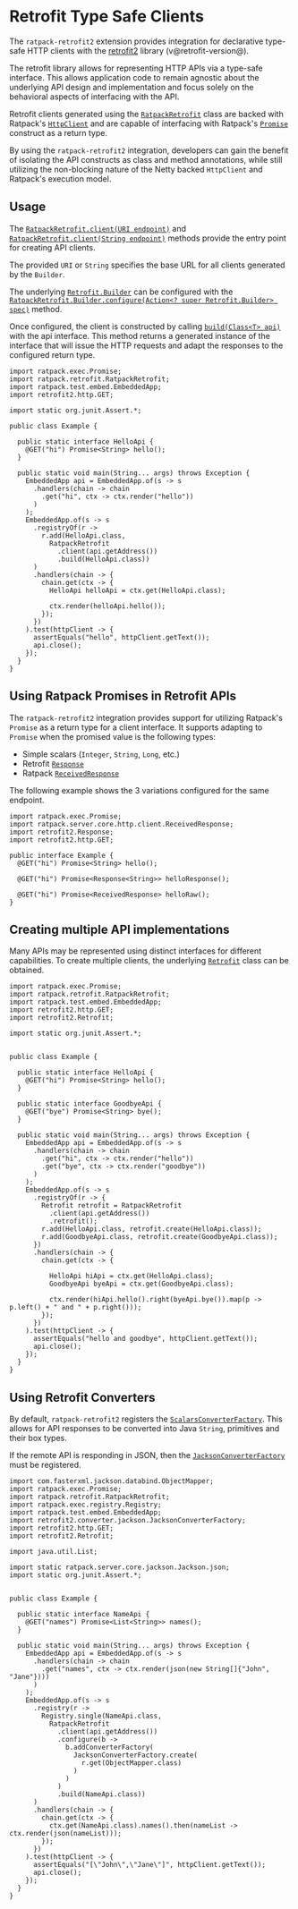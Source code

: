 # Retrofit Type Safe Clients

The `ratpack-retrofit2` extension provides integration for declarative type-safe HTTP clients with the [retrofit2](http://square.github.io/retrofit) library (v@retrofit-version@).

The retrofit library allows for representing HTTP APIs via a type-safe interface.
This allows application code to remain agnostic about the underlying API design and implementation and focus solely on the 
behavioral aspects of interfacing with the API.

Retrofit clients generated using the [`RatpackRetrofit`](api/ratpack/retrofit/RatpackRetrofit.html) class are backed with
Ratpack's [`HttpClient`](api/ratpack/http/client/HttpClient.html) and are capable of interfacing with 
Ratpack's [`Promise`](api/ratpack/exec/Promise.html) construct as a return type.

By using the `ratpack-retrofit2` integration, developers can gain the benefit of isolating the API constructs as
class and method annotations, while still utilizing the non-blocking nature of the Netty backed `HttpClient` and Ratpack's execution model.

## Usage

The [`RatpackRetrofit.client(URI endpoint)`](api/ratpack/retrofit/RatpackRetrofit.html#client-java.net.URI-) and 
[`RatpackRetrofit.client(String endpoint)`](api/ratpack/retrofit/RatpackRetrofit.html#client-java.lang.String-)
methods provide the entry point for creating API clients.

The provided `URI` or `String` specifies the base URL for all clients generated by the `Builder`.

The underlying [`Retrofit.Builder`](https://square.github.io/retrofit/2.x/retrofit/retrofit2/Retrofit.Builder.html) can be configured
with the [`RatpackRetrofit.Builder.configure(Action<? super Retrofit.Builder> spec)`](api/ratpack/retrofit/RatpackRetrofit.Builder.html#configure-ratpack.func.Action-) method.

Once configured, the client is constructed by calling [`build(Class<T> api)`](api/ratpack/retrofit/RatpackRetrofit.Builder.html#build-java.lang.Class-)
with the api interface. 
This method returns a generated instance of the interface that will issue the HTTP requests and adapt the responses to the
configured return type.

```language-java
import ratpack.exec.Promise;
import ratpack.retrofit.RatpackRetrofit;
import ratpack.test.embed.EmbeddedApp;
import retrofit2.http.GET;

import static org.junit.Assert.*;

public class Example {

  public static interface HelloApi {
    @GET("hi") Promise<String> hello();
  }

  public static void main(String... args) throws Exception {
    EmbeddedApp api = EmbeddedApp.of(s -> s
      .handlers(chain -> chain
        .get("hi", ctx -> ctx.render("hello"))
      )
    );
    EmbeddedApp.of(s -> s
      .registryOf(r -> 
        r.add(HelloApi.class,
          RatpackRetrofit
            .client(api.getAddress())
            .build(HelloApi.class))
      )
      .handlers(chain -> {
        chain.get(ctx -> {
          HelloApi helloApi = ctx.get(HelloApi.class);
            
          ctx.render(helloApi.hello());
        });
      })
    ).test(httpClient -> {
      assertEquals("hello", httpClient.getText());
      api.close();
    });
  }
}
```

## Using Ratpack Promises in Retrofit APIs

The `ratpack-retrofit2` integration provides support for utilizing Ratpack's `Promise` as a return type for a client interface.
It supports adapting to `Promise` when the promised value is the following types:

* Simple scalars (`Integer`, `String`, `Long`, etc.)
* Retrofit [`Response`](https://square.github.io/retrofit/2.x/retrofit/retrofit2/Response.html)
* Ratpack [`ReceivedResponse`](api/ratpack/http/client/ReceivedResponse.html)

The following example shows the 3 variations configured for the same endpoint.

```language-java
import ratpack.exec.Promise;
import ratpack.server.core.http.client.ReceivedResponse;
import retrofit2.Response;
import retrofit2.http.GET;

public interface Example {
  @GET("hi") Promise<String> hello();
  
  @GET("hi") Promise<Response<String>> helloResponse();
  
  @GET("hi") Promise<ReceivedResponse> helloRaw();
}
```

## Creating multiple API implementations

Many APIs may be represented using distinct interfaces for different capabilities. 
To create multiple clients, the underlying [`Retrofit`](https://square.github.io/retrofit/2.x/retrofit/retrofit2/Retrofit.html) class can be obtained.

```language-java
import ratpack.exec.Promise;
import ratpack.retrofit.RatpackRetrofit;
import ratpack.test.embed.EmbeddedApp;
import retrofit2.http.GET;
import retrofit2.Retrofit;

import static org.junit.Assert.*;

  
public class Example {

  public static interface HelloApi {
    @GET("hi") Promise<String> hello();
  }
  
  public static interface GoodbyeApi {
    @GET("bye") Promise<String> bye();
  }

  public static void main(String... args) throws Exception {
    EmbeddedApp api = EmbeddedApp.of(s -> s
      .handlers(chain -> chain
        .get("hi", ctx -> ctx.render("hello"))
        .get("bye", ctx -> ctx.render("goodbye"))
      )
    );
    EmbeddedApp.of(s -> s
      .registryOf(r -> {
        Retrofit retrofit = RatpackRetrofit
          .client(api.getAddress())
          .retrofit();
        r.add(HelloApi.class, retrofit.create(HelloApi.class));
        r.add(GoodbyeApi.class, retrofit.create(GoodbyeApi.class));
      })
      .handlers(chain -> {
        chain.get(ctx -> {
            
          HelloApi hiApi = ctx.get(HelloApi.class);
          GoodbyeApi byeApi = ctx.get(GoodbyeApi.class);
            
          ctx.render(hiApi.hello().right(byeApi.bye()).map(p -> p.left() + " and " + p.right()));
        });
      })
    ).test(httpClient -> {
      assertEquals("hello and goodbye", httpClient.getText());
      api.close();
    });
  }
}
```

## Using Retrofit Converters

By default, `ratpack-retrofit2` registers the [`ScalarsConverterFactory`](http://square.github.io/retrofit/2.x/converter-scalars/retrofit2/converter/scalars/ScalarsConverterFactory.html).
This allows for API responses to be converted into Java `String`, primitives and their box types.

If the remote API is responding in JSON, then the [`JacksonConverterFactory`](http://square.github.io/retrofit/2.x/converter-jackson/retrofit2/converter/jackson/JacksonConverterFactory.html) must be registered.

```language-java
import com.fasterxml.jackson.databind.ObjectMapper;
import ratpack.exec.Promise;
import ratpack.retrofit.RatpackRetrofit;
import ratpack.exec.registry.Registry;
import ratpack.test.embed.EmbeddedApp;
import retrofit2.converter.jackson.JacksonConverterFactory;
import retrofit2.http.GET;
import retrofit2.Retrofit;

import java.util.List;

import static ratpack.server.core.jackson.Jackson.json;
import static org.junit.Assert.*;

  
public class Example {

  public static interface NameApi {
    @GET("names") Promise<List<String>> names();
  }

  public static void main(String... args) throws Exception {
    EmbeddedApp api = EmbeddedApp.of(s -> s
      .handlers(chain -> chain
        .get("names", ctx -> ctx.render(json(new String[]{"John", "Jane"})))
      )
    );
    EmbeddedApp.of(s -> s
      .registry(r -> 
        Registry.single(NameApi.class, 
          RatpackRetrofit
            .client(api.getAddress())
            .configure(b -> 
              b.addConverterFactory(
                JacksonConverterFactory.create(
                  r.get(ObjectMapper.class)
                )
              )
            )
            .build(NameApi.class))
      )
      .handlers(chain -> {
        chain.get(ctx -> {
          ctx.get(NameApi.class).names().then(nameList -> ctx.render(json(nameList)));  
        });
      })
    ).test(httpClient -> {
      assertEquals("[\"John\",\"Jane\"]", httpClient.getText());
      api.close();
    });
  }
}
```



